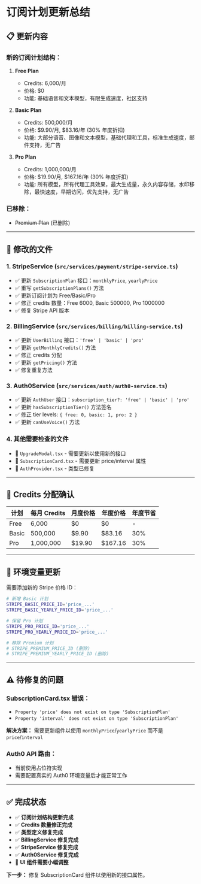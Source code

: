 # 订阅计划更新总结

## 📋 **更新内容**

### **新的订阅计划结构：**

1. **Free Plan** 
   - Credits: 6,000/月
   - 价格: $0
   - 功能: 基础语音和文本模型，有限生成速度，社区支持

2. **Basic Plan**
   - Credits: 500,000/月
   - 价格: $9.90/月, $83.16/年 (30% 年度折扣)
   - 功能: 大部分语音、图像和文本模型，基础代理和工具，标准生成速度，邮件支持，无广告

3. **Pro Plan**
   - Credits: 1,000,000/月
   - 价格: $19.90/月, $167.16/年 (30% 年度折扣)
   - 功能: 所有模型，所有代理工具效果，最大生成量，永久内容存储，水印移除，最快速度，早期访问，优先支持，无广告

### **已移除：**
- ~~Premium Plan~~ (已删除)

---

## 🔧 **修改的文件**

### **1. StripeService (`src/services/payment/stripe-service.ts`)**
- ✅ 更新 `SubscriptionPlan` 接口：`monthlyPrice`, `yearlyPrice`
- ✅ 重写 `getSubscriptionPlans()` 方法
- ✅ 更新订阅计划为 Free/Basic/Pro
- ✅ 修正 credits 数量：Free 6000, Basic 500000, Pro 1000000
- ✅ 修复 Stripe API 版本

### **2. BillingService (`src/services/billing/billing-service.ts`)**
- ✅ 更新 `UserBilling` 接口：`'free' | 'basic' | 'pro'`
- ✅ 更新 `getMonthlyCredits()` 方法
- ✅ 修正 credits 分配
- ✅ 更新 `getPricing()` 方法
- ✅ 修复重复方法

### **3. Auth0Service (`src/services/auth/auth0-service.ts`)**
- ✅ 更新 `AuthUser` 接口：`subscription_tier?: 'free' | 'basic' | 'pro'`
- ✅ 更新 `hasSubscriptionTier()` 方法签名
- ✅ 修正 tier levels: `{ free: 0, basic: 1, pro: 2 }`
- ✅ 更新 `canUseVoice()` 方法

### **4. 其他需要检查的文件**
- 🔄 `UpgradeModal.tsx` - 需要更新以使用新的接口
- 🔄 `SubscriptionCard.tsx` - 需要更新 price/interval 属性
- 🔄 `AuthProvider.tsx` - 类型已修复

---

## 🎯 **Credits 分配确认**

| 计划 | 每月 Credits | 月度价格 | 年度价格 | 年度节省 |
|------|-------------|----------|----------|----------|
| Free | 6,000 | $0 | $0 | - |
| Basic | 500,000 | $9.90 | $83.16 | 30% |
| Pro | 1,000,000 | $19.90 | $167.16 | 30% |

---

## 📝 **环境变量更新**

需要添加新的 Stripe 价格 ID：
```bash
# 新增 Basic 计划
STRIPE_BASIC_PRICE_ID='price_...'
STRIPE_BASIC_YEARLY_PRICE_ID='price_...'

# 保留 Pro 计划
STRIPE_PRO_PRICE_ID='price_...'
STRIPE_PRO_YEARLY_PRICE_ID='price_...'

# 移除 Premium 计划
# STRIPE_PREMIUM_PRICE_ID (删除)
# STRIPE_PREMIUM_YEARLY_PRICE_ID (删除)
```

---

## ⚠️ **待修复的问题**

### **SubscriptionCard.tsx 错误：**
- `Property 'price' does not exist on type 'SubscriptionPlan'`
- `Property 'interval' does not exist on type 'SubscriptionPlan'`

**解决方案：** 需要更新组件以使用 `monthlyPrice`/`yearlyPrice` 而不是 `price`/`interval`

### **Auth0 API 路由：**
- 当前使用占位符实现
- 需要配置真实的 Auth0 环境变量后才能正常工作

---

## ✅ **完成状态**

- ✅ **订阅计划结构更新完成**
- ✅ **Credits 数量修正完成**
- ✅ **类型定义修复完成**
- ✅ **BillingService 修复完成**
- ✅ **StripeService 修复完成**
- ✅ **Auth0Service 修复完成**
- 🔄 **UI 组件需要小幅调整**

**下一步：** 修复 SubscriptionCard 组件以使用新的接口属性。
